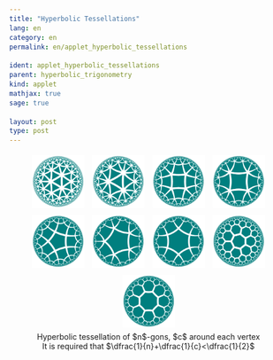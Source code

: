 ```yaml
---
title: "Hyperbolic Tessellations"
lang: en
category: en
permalink: en/applet_hyperbolic_tessellations

ident: applet_hyperbolic_tessellations
parent: hyperbolic_trigonometry
kind: applet
mathjax: true
sage: true

layout: post
type: post
---
```


<div align="center">
	<img src="/images/images/hyp_tes37.png" style="width: 95px; height:95px;display: inline;margin: 5px;">
	<img src="/images/images/hyp_tes38.png" style="width: 95px; height:95px;display: inline;margin: 5px;">
	<img src="/images/images/hyp_tes45.png" style="width: 95px; height:95px;display: inline;margin: 5px;">
	<img src="/images/images/hyp_tes46.png" style="width: 95px; height:95px;display: inline;margin: 5px;">
	<img src="/images/images/hyp_tes54.png" style="width: 95px; height:95px;display: inline;margin: 5px;">
	<img src="/images/images/hyp_tes55.png" style="width: 95px; height:95px;display: inline;margin: 5px;">
	<img src="/images/images/hyp_tes64.png" style="width: 95px; height:95px;display: inline;margin: 5px;">
	<img src="/images/images/hyp_tes73.png" style="width: 95px; height:95px;display: inline;margin: 5px;">
	<img src="/images/images/hyp_tes83.png" style="width: 95px; height:95px;display: inline;margin: 5px;">
</div>

<center>Hyperbolic tessellation of $n$-gons, $c$ around each vertex</center>

<center>It is required that $\dfrac{1}{n}+\dfrac{1}{c}<\dfrac{1}{2}$</center>

<div class="sage" align="center"><script type="text/x-sage">

def transf(z,d,n):
    a = CDF(exp(2*pi*I/n))
    return ( (a-d**2)*z + d*(1-a) )/( d*(a-1)*z + 1- d**2*a )

def iter_transf(z,d,n):
    if real(z) < 0:
        return iter_transf(-z,d,n)
    elif imag(z) < 0:
        return iter_transf(conjugate(z),d,n)
    else:
        w = transf(z,d,n)
        if abs(w) >= abs(z):
            return z
        else:
            return iter_transf(w,d,n)  

def value(z,d,n):
    if abs(z) >= 0.9:
        return 0
    else:
        w = iter_transf((z-d)/(1-d*z),d,n)
        if abs(real(w)) < 0.04:
            return 0
        else:
            return 1

@interact
def hyp_tes(n = slider(1, 20, 1, default=7, label="n"),
            c = slider(1, 20, 1, default=3, label="c"),
            res = slider(10, 50, 1, default=20, label="resolution")):
    if 1/n + 1/c < 1/2:
        d = float(sqrt(-1+2/(1+sec(pi/c)*sin(pi/n))))
        show(matrix_plot([[value((i/res)+(j/res)*I,d,n) for i in range(-res,res+1)] for j in range(-res,res+1)], cmap = [ '#FFFFFF', '#007f7f' ], frame=False))
    else:
        show(LatexExpr(r'''\text{The condition }\dfrac{1}{n}+\dfrac{1}{c}<\dfrac{1}{2}\text{ does not hold}'''))

</script></div>

